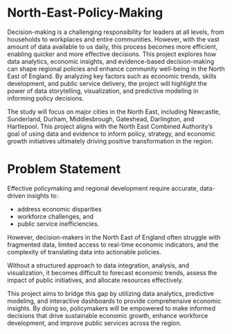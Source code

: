 # North-East-Policy-Making
Decision-making is a challenging responsibility for leaders at all levels, from households to workplaces and entire communities. However, with the vast amount of data available to us daily, this process becomes more efficient, enabling quicker and more effective decisions.
This project explores how data analytics, economic insights, and evidence-based decision-making can shape regional policies and enhance community well-being in the North East of England. By analyzing key factors such as economic trends, skills development, and public service delivery, the project will highlight the power of data storytelling, visualization, and predictive modeling in informing policy decisions.

The study will focus on major cities in the North East, including Newcastle, Sunderland, Durham, Middlesbrough, Gateshead, Darlington, and  Hartlepool.
This project aligns with the North East Combined Authority’s goal of using data and evidence to inform policy, strategy, and economic growth initiatives ultimately driving positive transformation in the region.

# Problem Statement
Effective policymaking and regional development require accurate, data-driven insights to:
* address economic disparities
* workforce challenges, and
* public service inefficiencies.
  
However, decision-makers in the North East of England often struggle with fragmented data, limited access to real-time economic indicators, and the complexity of translating data into actionable policies.

Without a structured approach to data integration, analysis, and visualization, it becomes difficult to forecast economic trends, assess the impact of public initiatives, and allocate resources effectively.

This project aims to bridge this gap by utilizing data analytics, predictive modeling, and interactive dashboards to provide comprehensive economic insights. By doing so, policymakers will be empowered to make informed decisions that drive sustainable economic growth, enhance workforce development, and improve public services across the region.
